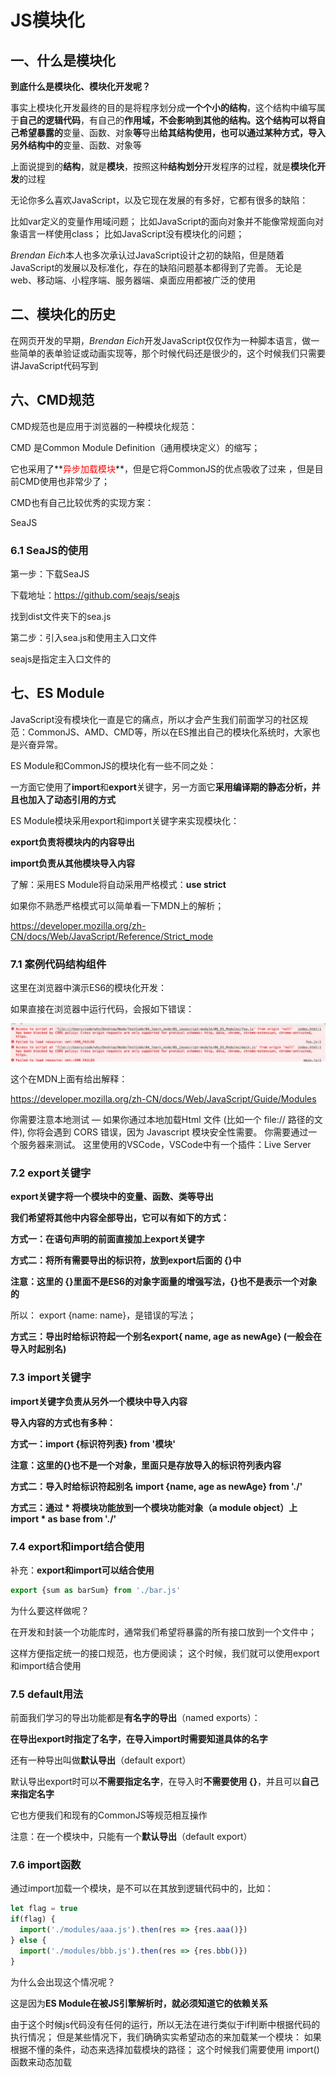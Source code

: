 # JS模块化

## 一、什么是模块化

**到底什么是模块化、模块化开发呢？**

事实上模块化开发最终的目的是将程序划分成**一个个小的结构**，这个结构中编写属于**自己的逻辑代码**，有自己的**作用域，**不会影响到其他的结构**。这个结构可以将自己希望暴露的**变量、函数、对象**等**导出**给其结构使用，也可以通过某种方式，**导入**另外结构中的**变量、函数、对象等

上面说提到的**结构**，就是**模块**，按照这种**结构划分**开发程序的过程，就是**模块化开发**的过程

无论你多么喜欢JavaScript，以及它现在发展的有多好，它都有很多的缺陷： 

比如var定义的变量作用域问题； 比如JavaScript的面向对象并不能像常规面向对象语言一样使用class； 比如JavaScript没有模块化的问题； 

*Brendan Eich*本人也多次承认过JavaScript设计之初的缺陷，但是随着JavaScript的发展以及标准化，存在的缺陷问题基本都得到了完善。 无论是web、移动端、小程序端、服务器端、桌面应用都被广泛的使用

## 二、**模块化的历史**

在网页开发的早期，*Brendan Eich*开发JavaScript仅仅作为一种脚本语言，做一些简单的表单验证或动画实现等，那个时候代码还是很少的，这个时候我们只需要讲JavaScript代码写到<script>标签中即可。并没有必要放到多个文件中来编写；甚至流行：通常来说 JavaScript 程序的长度只有一行。 

但是随着前端和JavaScript的快速发展，JavaScript代码变得越来越复杂了，ajax的出现，前后端开发分离，意味着后端返回数据后，我们需要通过JavaScript进行前端页面的渲染； SPA的出现，前端页面变得更加复杂：包括前端路由、状态管理等等一系列复杂的需求需要通过JavaScript来实现； 包括Node的实现，JavaScript编写复杂的后端程序，没有模块化是致命的硬伤； 所以，模块化已经是JavaScript一个非常迫切的需求： 

但是JavaScript本身，直到ES6（2015）才推出了自己的模块化方案； 在此之前，为了让JavaScript支持模块化，涌现出了很多不同的模块化规范：**AMD、CMD、CommonJS**等

## 三、**没有模块化带来的问题**

早期没有模块化带来了很多的问题：比如命名冲突的问题 

**当然，我们有办法可以解决上面的问题：立即函数调用表达式（IIFE）** 

**IIFE** (Immediately Invoked Function Expression) 

但是，我们其实带来了新的问题： 

第一，必须记得每一个模块中返回对象的命名，才能在其他模块使用过程中正确的使用； 

第二，代码写起来混乱不堪，每个文件中的代码都需要包裹在一个匿名函数中来编写； 

第三，在没有合适的规范情况下，每个人、每个公司都可能会任意命名、甚至出现模块名称相同的情况； 

**所以，我们会发现，虽然实现了模块化，但是我们的实现过于简单，并且是没有规范的。** 

我们需要制定一定的规范来约束每个人都按照这个规范去编写模块化的代码； 这个规范中应该包括核心功能：模块本身可以导出暴露的属性，模块又可以导入自己需要的属性； JavaScript社区为了解决上面的问题，涌现出一系列好用的规范

## 四、**CommonJS**

### 4.1 **CommonJS规范和Node关系**

我们需要知道CommonJS是一个规范，最初提出来是在浏览器以外的地方使用，并且当时被命名为**ServerJS**，后来为了体现它的广泛性，修改为**CommonJS**，平时我们也会简称为**CJS**。 

**Node是CommonJS在服务器端一个具有代表性的实现**，**Browserify是CommonJS在浏览器中的一种实现**

**webpack打包工具具备对CommonJS的支持和转换**，所以，Node中对CommonJS进行了支持和实现，让我们在开发node的过程中可以方便的进行模块化开发： 

在Node中每一个js文件都是一个**单独的模块**； 

这个模块中包括CommonJS规范的核心变量：**exports、module.exports、require**； 

我们可以使用这些变量来方便的进行模块化开发，前面我们提到过模块化的核心是导出和导入，Node中对其进行了实现： 

exports和module.exports可以负责对模块中的内容进行导出

require函数可以帮助我们导入其他模块（自定义模块、系统模块、第三方库模块）中的内容

### 4.2 **exports导出**

**注意：exports是一个对象，我们可以在这个对象中添加很多个属性，添加的属性会导出**

```javascript
// 导出
exports name = 'bob'
exports age = 18
exports = {
  name,
  age
}
// 导入
require('')
```

### 4.3 **module.exports**

但是Node中我们经常导出东西的时候，又是通过**module.exports**导出的：

 module.exports和exports有什么关系或者区别呢？ 

我们追根溯源，通过维基百科中对CommonJS规范的解析： 

**CommonJS中是没有module.exports的概念的**，但是为了实现模块的导出，Node中使用的是**Module的类**，每一个模块都是Module的一个实例，也就是module。所以在**Node中真正用于导出的其实根本不是exports，而是module.exports**。因为module才是导出的真正实现者

但是，为什么exports也可以导出呢？ 

**这是因为module对象的exports属性是exports对象的一个引用**，也就是说 module.exports = exports

### 4.4 **require细节**

我们已经知道，**require是一个函数**，可以帮助我们引入一个文件（模块）中导出的对象，那么，require的查找规则是怎么样的呢？

https://nodejs.org/dist/latest-v14.x/docs/api/modules.html#modules_all_together

**这里总结比较常见的查找规则：**导入格式如下：require(X)

**情况一：X是一个Node核心模块，比如path、http**

直接返回核心模块，并且停止查找

**情况二：X是以 ./ 或 ../ 或 /（根目录）开头的**

第一步：将X当做一个文件在对应的目录下查找

1.如果有后缀名，按照后缀名的格式查找对应的文件

2.如果没有后缀名，会按照如下顺序：

1> 直接查找文件X

2> 查找X.js文件

3> 查找X.json文件

4> 查找X.node文件

第二步：没有找到对应的文件，将X作为一个目录

查找目录下面的**index**文件

1> 查找X/index.js文件

2> 查找X/index.json文件

3> 查找X/index.node文件

如果没有找到，那么报错：not found

**情况三：直接是一个X（没有路径），并且X不是一个核心模块**

/Users/coderwhy/Desktop/Node/TestCode/04_learn_node/05_javascript-module/02_commonjs/main.js中编写 require('why’)

![](../imgs/javascript/require%E6%9F%A5%E6%89%BE.png)

如果上面的路径中都没有找到，那么报错：not found

### 4.5 **模块的加载过程**

**结论一：模块在被第一次引入时，模块中的js代码会被运行一次**

**结论二：模块被多次引入时，会缓存，最终只加载（运行）一次**

为什么只会加载运行一次呢？

这是因为每个模块对象module都有一个属性：**loaded**。为false表示还没有加载，为true表示已经加载

**结论三：如果有循环引入，那么加载顺序是什么？**

这个其实是一种数据结构：**图结构**

图结构在遍历的过程中，有**深度优先**搜索（DFS, depth first search）和**广度优先**搜索（BFS, breadth first search）

Node采用的是深度优先算法：main -> aaa -> ccc -> ddd -> eee ->bbb

![](../imgs/javascript/%E6%A8%A1%E5%9D%97%E5%8A%A0%E8%BD%BD%E8%BF%87%E7%A8%8B.png)

### 4.6 **CommonJS规范缺点**

**CommonJS加载模块是同步的：**

同步的意味着**<span style='color:red'>只有等到对应的模块加载完毕，当前模块中的内容才能被运行</span>**，这个在服务器不会有什么问题，因为**服务器加载的js文件都是本地文件，加载速度非常快**

**如果将它应用于浏览器呢？**

浏览器**<span style='color:red'>加载js文件需要先从服务器将文件下载下来，之后再加载运行</span>**，那么**采用同步的就意味着后续的js代码都无法正常运行，即使是一些简单的DOM操作**

**所以在浏览器中，我们通常不使用CommonJS规范：**

当然在webpack中使用CommonJS是另外一回事：因为**它会将我们的代码转成浏览器可以直接执行的代码**

在早期为了可以**在浏览器中使用模块化，通常会采用<span style='color:red'>AMD</span>或<span style='color:red'>CMD</span>**：

但是目前一方面现代的浏览器已经支持**ES Modules**，另一方面**借助于webpack等工具可以实现对CommonJS或者ES**  

**Module代码的转换**。**AMD和CMD已经使用非常少了**

## 五、**AMD规范**

**AMD主要是应用于浏览器的一种模块化规范：**

AMD是Asynchronous Module Definition（异步模块定义）的缩写，它采用的是**<span style='color:red'>异步加载模块</span>**，事实上AMD的规范还要早于CommonJS，但是CommonJS目前依然在被使用，而AMD使用的较少了

**规范只是定义代码的应该如何去编写**，只有有了具体的实现才能被应用

AMD实现的比较常用的库是**require.js和curl.js**

### 5.1 **require.js的使用**

第一步：下载require.js 

下载地址：https://github.com/requirejs/requirejs 

找到其中的require.js文件； 

第二步：定义HTML的script标签引入require.js和定义入口文件： 

**data-main属性**的作用是在加载完src的文件后会加载执行该文件 

**require.js的使用** 

<script src="./lib/require.js" data-main="./index.js"></script>

## 六、**CMD规范**

CMD规范也是应用于浏览器的一种模块化规范： 

CMD 是Common Module Definition（通用模块定义）的缩写； 

它也采用了**<span style='color:red'>异步加载模块</span>**，但是它将CommonJS的优点吸收了过来 ，但是目前CMD使用也非常少了； 

CMD也有自己比较优秀的实现方案： 

SeaJS

### 6.1 **SeaJS的使用**

第一步：下载SeaJS 

下载地址：https://github.com/seajs/seajs 

找到dist文件夹下的sea.js 

第二步：引入sea.js和使用主入口文件 

seajs是指定主入口文件的

<script src="./lib/sea.js" ></script>

<script>
	seajs.use('./index.js');
</script>

## 七、**ES Module**

JavaScript没有模块化一直是它的痛点，所以才会产生我们前面学习的社区规范：CommonJS、AMD、CMD等，所以在ES推出自己的模块化系统时，大家也是兴奋异常。 

ES Module和CommonJS的模块化有一些不同之处： 

一方面它使用了**import**和**export**关键字，另一方面它**采用编译期的静态分析，并且也加入了动态引用的方式**

ES Module模块采用export和import关键字来实现模块化： 

**export负责将模块内的内容导出**

**import负责从其他模块导入内容**

了解：采用ES Module将自动采用严格模式：**use strict** 

如果你不熟悉严格模式可以简单看一下MDN上的解析； 

https://developer.mozilla.org/zh-CN/docs/Web/JavaScript/Reference/Strict_mode

### 7.1 **案例代码结构组件**

这里在浏览器中演示ES6的模块化开发： 

<script src="./modules/foo.js" type="module"></script>
<script src="main.js" type="module"></script>

如果直接在浏览器中运行代码，会报如下错误： 

![](../imgs/javascript/ES%20Module%E6%A1%88%E4%BE%8B.png)

这个在MDN上面有给出解释： 

https://developer.mozilla.org/zh-CN/docs/Web/JavaScript/Guide/Modules 

你需要注意本地测试 — 如果你通过本地加载Html 文件 (比如一个 file:// 路径的文件), 你将会遇到 CORS 错误，因为 Javascript 模块安全性需要。 你需要通过一个服务器来测试。 这里使用的VSCode，VSCode中有一个插件：Live Server

### 7.2 **export关键字**

**export关键字将一个模块中的变量、函数、类等导出**

**我们希望将其他中内容全部导出，它可以有如下的方式：**

**方式一：在语句声明的前面直接加上export关键字** 

**方式二：将所有需要导出的标识符，放到export后面的 {}中** 

**注意：这里的 {}里面不是ES6的对象字面量的增强写法，{}也不是表示一个对象的** 

所以： export {name: name}，是错误的写法； 

**方式三：导出时给标识符起一个别名export{ name, age as newAge} (一般会在导入时起别名)**

### 7.3 **import关键字**

**import关键字负责从另外一个模块中导入内容**

**导入内容的方式也有多种：** 

**方式一：import {标识符列表} from '模块'**

**注意：这里的{}也不是一个对象，里面只是存放导入的标识符列表内容**

**方式二：导入时给标识符起别名**  **import {name, age as newAge} from './'**

**方式三：通过 * 将模块功能放到一个模块功能对象（a module object）上**  **import * as base from './'**

### 7.4 **export和import结合使用**

补充：**export和import可以结合使用**

```javascript
export {sum as barSum} from './bar.js'
```

为什么要这样做呢？ 

在开发和封装一个功能库时，通常我们希望将暴露的所有接口放到一个文件中； 

这样方便指定统一的接口规范，也方便阅读； 这个时候，我们就可以使用export和import结合使用

### 7.5 **default用法**

前面我们学习的导出功能都是**有名字的导出**（named exports）：

**在导出export时指定了名字，在导入import时需要知道具体的名字**

还有一种导出叫做**默认导出**（default export） 

默认导出export时可以**不需要指定名字**，在导入时**不需要使用 {}**，并且可以**自己来指定名字**

它也方便我们和现有的CommonJS等规范相互操作 

注意：在一个模块中，只能有一个**默认导出**（default export）

### 7.6 **import函数**

通过import加载一个模块，是不可以在其放到逻辑代码中的，比如： 

```javascript
let flag = true
if(flag) {
  import('./modules/aaa.js').then(res => {res.aaa()})
} else {
  import('./modules/bbb.js').then(res => {res.bbb()})
}
```

为什么会出现这个情况呢？ 

这是因为**ES Module在被JS引擎解析时，就必须知道它的依赖关系**

由于这个时候js代码没有任何的运行，所以无法在进行类似于if判断中根据代码的执行情况； 但是某些情况下，我们确确实实希望动态的来加载某一个模块： 如果根据不懂的条件，动态来选择加载模块的路径； 这个时候我们需要使用 import() 函数来动态加载

